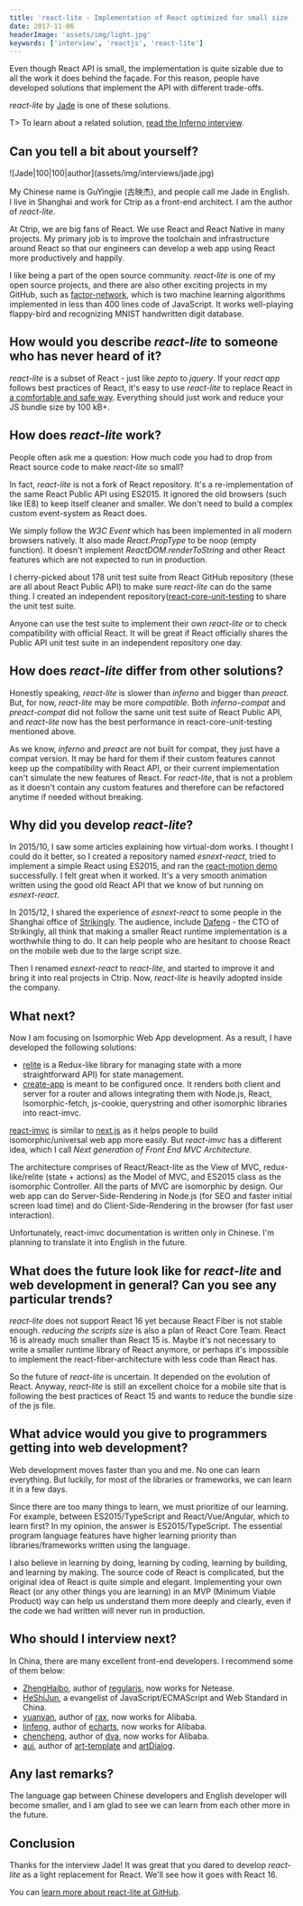 ```yaml
---
title: 'react-lite - Implementation of React optimized for small size - Interview with Jade'
date: 2017-11-06
headerImage: 'assets/img/light.jpg'
keywords: ['interview', 'reactjs', 'react-lite']
---
```


Even though React API is small, the implementation is quite sizable due to all the work it does behind the façade. For this reason, people have developed solutions that implement the API with different trade-offs.

*react-lite* by [Jade](https://twitter.com/guyingjie129) is one of these solutions.

T> To learn about a related solution, [read the Inferno interview](/blog/inferno-interview/).

## Can you tell a bit about yourself?

<p>
  ![Jade|100|100|author](assets/img/interviews/jade.jpg)

  My Chinese name is GuYingjie (古映杰), and people call me Jade in English. I live in Shanghai and work for Ctrip as a front-end architect. I am the author of *react-lite*.
</p>

At Ctrip, we are big fans of React. We use React and React Native in many projects. My primary job is to improve the toolchain and infrastructure around React so that our engineers can develop a web app using React more productively and happily.

I like being a part of the open source community. *react-lite* is one of my open source projects, and there are also other exciting projects in my GitHub, such as [factor-network](https://github.com/Lucifier129/factor-network), which is two machine learning algorithms implemented in less than 400 lines code of JavaScript. It works well-playing flappy-bird and recognizing MNIST handwritten digit database.

## How would you describe *react-lite* to someone who has never heard of it?

*react-lite* is a subset of React - just like *zepto* to *jquery*. If your *react app* follows best practices of React, it's easy to use *react-lite* to replace React in [a comfortable and safe way](https://github.com/Lucifier129/react-lite/blob/master/README.md#usage). Everything should just work and reduce your JS bundle size by 100 kB+.

## How does *react-lite* work?

People often ask me a question: How much code you had to drop from React source code to make *react-lite* so small?

In fact, *react-lite* is not a fork of React repository. It's a re-implementation of the same React Public API using ES2015. It ignored the old browsers (such like IE8) to keep itself cleaner and smaller. We don't need to build a complex custom event-system as React does.

We simply follow the *W3C Event* which has been implemented in all modern browsers natively. It also made *React.PropType* to be noop (empty function). It doesn't implement *ReactDOM.renderToString* and other React features which are not expected to run in production.

I cherry-picked about 178 unit test suite from React GitHub repository (these are all about React Public API) to make sure *react-lite* can do the same thing. I created an independent repository([react-core-unit-testing](https://github.com/Lucifier129/react-core-unit-testing) to share the unit test suite.

Anyone can use the test suite to implement their own *react-lite* or to check compatibility with official React. It will be great if React officially shares the Public API unit test suite in an independent repository one day.

## How does *react-lite* differ from other solutions?

Honestly speaking, *react-lite* is slower than *inferno* and bigger than *preact*. But, for now, *react-lite* may be more *compatible*. Both *inferno-compat* and *preact-compat* did not follow the same unit test suite of React Public API, and *react-lite* now has the best performance in react-core-unit-testing mentioned above.

As we know, *inferno* and *preact* are not built for compat, they just have a compat version. It may be hard for them if their custom features cannot keep up the compatibility with React API, or their current implementation can't simulate the new features of React. For *react-lite*, that is not a problem as it doesn't contain any custom features and therefore can be refactored anytime if needed without breaking.

## Why did you develop *react-lite*?

In 2015/10, I saw some articles explaining how virtual-dom works. I thought I could do it better, so I created a repository named *esnext-react*, tried to implement a simple React using ES2015, and ran the [react-motion demo](http://lucifier129.github.io/react-motion-with-react-lite/index.html) successfully. I felt great when it worked. It's a very smooth animation written using the good old React API that we know of but running on *esnext-react*.

In 2015/12, I shared the experience of *esnext-react* to some people in the Shanghai office of [Strikingly](https://www.strikingly.com/). The audience, include [Dafeng](https://twitter.com/dfguo) - the CTO of Strikingly, all think that making a smaller React runtime implementation is a worthwhile thing to do. It can help people who are hesitant to choose React on the mobile web due to the large script size.

Then I renamed *esnext-react* to *react-lite*, and started to improve it and bring it into real projects in Ctrip. Now, *react-lite* is heavily adopted inside the company.

## What next?

Now I am focusing on Isomorphic Web App development. As a result, I have developed the following solutions:

* [relite](https://github.com/Lucifier129/relite) is a Redux-like library for managing state with a more straightforward API) for state management.
* [create-app](https://github.com/Lucifier129/create-app) is meant to be configured once. It renders both client and server for a router and allows integrating them with Node.js, React, Isomorphic-fetch, js-cookie, querystring and other isomorphic libraries into react-imvc.

[react-imvc](https://github.com/Lucifier129/react-imvc) is similar to [next.js](https://github.com/zeit/next.js) as it helps people to build isomorphic/universal web app more easily. But *react-imvc* has a different idea, which I call *Next generation of Front End MVC Architecture*.

The architecture comprises of React/React-lite as the View of MVC, redux-like/relite (state + actions) as the Model of MVC, and ES2015 class as the isomorphic Controller. All the parts of MVC are isomorphic by design. Our web app can do Server-Side-Rendering in Node.js (for SEO and faster initial screen load time) and do Client-Side-Rendering in the browser (for fast user interaction).

Unfortunately, react-imvc documentation is written only in Chinese. I'm planning to translate it into English in the future.

## What does the future look like for *react-lite* and web development in general? Can you see any particular trends?

*react-lite* does not support React 16 yet because React Fiber is not stable enough. *reducing the scripts size* is also a plan of React Core Team. React 16 is already much smaller than React 15 is. Maybe it's not necessary to write a smaller runtime library of React anymore, or perhaps it's impossible to implement the react-fiber-architecture with less code than React has.

So the future of *react-lite* is uncertain. It depended on the evolution of React. Anyway, *react-lite* is still an excellent choice for a mobile site that is following the best practices of React 15 and wants to reduce the bundle size of the js file.

## What advice would you give to programmers getting into web development?

Web development moves faster than you and me. No one can learn everything. But luckily, for most of the libraries or frameworks, we can learn it in a few days.

Since there are too many things to learn, we must prioritize of our learning. For example, between ES2015/TypeScript and React/Vue/Angular, which to learn first? In my opinion, the answer is ES2015/TypeScript. The essential program language features have higher learning priority than libraries/frameworks written using the language.

I also believe in learning by doing, learning by coding, learning by building, and learning by making. The source code of React is complicated, but the original idea of React is quite simple and elegant. Implementing your own React (or any other things you are learning) in an MVP (Minimum Viable Product) way can help us understand them more deeply and clearly, even if the code we had written will never run in production.

## Who should I interview next?

In China, there are many excellent front-end developers. I recommend some of them below:

* [ZhengHaibo](https://github.com/leeluolee), author of [regularjs](https://github.com/regularjs/regular), now works for Netease.
* [HeShiJun](https://github.com/hax), a evangelist of JavaScript/ECMAScript and Web Standard in China.
* [yuanyan](https://github.com/yuanyan), author of [rax](https://github.com/alibaba/rax), now works for Alibaba.
* [linfeng](https://github.com/kener), author of [echarts](https://github.com/ecomfe/echarts), now works for Alibaba.
* [chencheng](https://github.com/sorrycc), author of [dva](https://github.com/dvajs/dva), now works for Alibaba.
* [aui](https://github.com/aui), author of [art-template](https://github.com/aui/art-template) and [artDialog](https://github.com/aui/artDialog).

## Any last remarks?

The language gap between Chinese developers and English developer will become smaller, and I am glad to see we can learn from each other more in the future.

## Conclusion

Thanks for the interview Jade! It was great that you dared to develop *react-lite* as a light replacement for React. We'll see how it goes with React 16.

You can [learn more about react-lite at GitHub](https://github.com/Lucifier129/react-lite).
